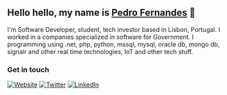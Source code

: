 ## Hello hello, my name is [Pedro Fernandes](https://impedro.com/) 👋

I'm Software Developer, student, tech investor based in Lisbon, Portugal. I worked in a companies specialized in software for Government. I programming using .net, php, python, mssql, mysql, oracle db, mongo db, signalr and other real time technologies, IoT and other tech stuff.

### Get in touch

[![Website](https://img.shields.io/badge/website-%23.svg?style=for-the-badge&logo=Google%20Chrome&color=black&logoColor=white)](https://www.impedro.com)
[![Twitter](https://img.shields.io/badge/twitter-%23.svg?style=for-the-badge&logo=twitter&color=black&logoColor=white)](https://twitter.com/pmcfernandes)
[![LinkedIn](https://img.shields.io/badge/LinkedIn-%23.svg?style=for-the-badge&logo=linkedin&color=black&logoColor=white)](https://www.linkedin.com/in/pmcfer/)
